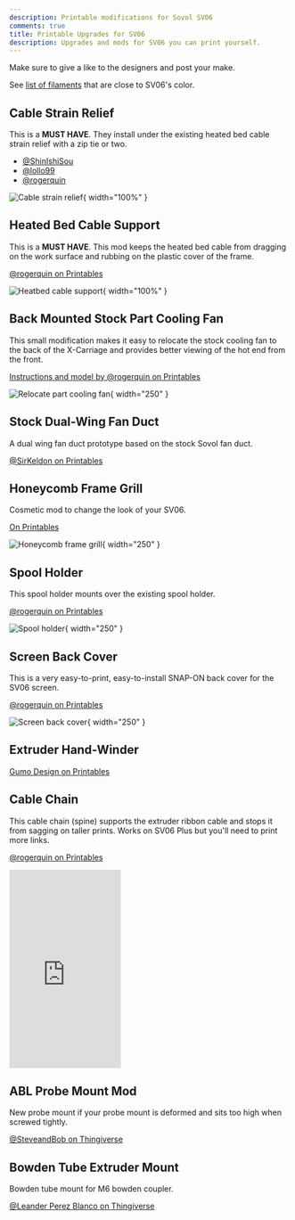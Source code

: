 ```yaml
---
description: Printable modifications for Sovol SV06
comments: true
title: Printable Upgrades for SV06
description: Upgrades and mods for SV06 you can print yourself.
---
```


Make sure to give a like to the designers and post your make.

See [list of filaments](/Parts/printable-parts/#sovol-colored-filament) that are close to SV06's color.

## Cable Strain Relief

This is a **MUST HAVE**. They install under the existing heated bed cable strain relief with a zip tie or two.

- [@ShinIshiSou](https://www.printables.com/model/452682-sovol-sv06-strain-relief)
- [@lollo99](https://www.printables.com/model/423797-cable-strain-relief-for-sovol-sv06-curve)
- [@rogerquin](https://www.printables.com/model/409660)

![Cable strain relief](/images/upgrades/cable_strain_relief.webp){ width="100%" }

## Heated Bed Cable Support

This is a **MUST HAVE**. This mod keeps the heated bed cable from dragging on the work surface and rubbing on the plastic cover of the frame.

[@rogerquin on Printables](https://www.printables.com/model/409689-heatbed-cable-support-for-sovol-sv06-3d-printer)

![Heatbed cable support](/images/upgrades/heatbed_cable_support.webp){ width="100%" }

## Back Mounted Stock Part Cooling Fan

This small modification makes it easy to relocate the stock cooling fan to the back of the X-Carriage and provides better viewing of the hot end from the front.

[Instructions and model by @rogerquin on Printables](https://www.printables.com/model/447126-back-mounted-cooling-fan-duct-for-sovol-sv06-3d-pr)

![Relocate part cooling fan](/images/upgrades/relocate_cooling_fan.webp){ width="250"  }

## Stock Dual-Wing Fan Duct

A dual wing fan duct prototype based on the stock Sovol fan duct.

[@SirKeldon on Printables](https://www.printables.com/model/417565-sovol-sv06-stock-dual-wing-fan-duct-wip)

## Honeycomb Frame Grill

Cosmetic mod to change the look of your SV06.

[On Printables](https://www.printables.com/model/413070-sovol-sv06-honeycomb-style-front-and-back-grill)

![Honeycomb frame grill](/images/upgrades/honeycomb_grill.webp){ width="250"  }

## Spool Holder

This spool holder mounts over the existing spool holder. 

[@rogerquin on Printables](https://www.printables.com/model/447467-cable-chain-spine-for-sovol-sv06-3d-printer-extrud)

![Spool holder](/images/upgrades/spool_holder.webp){ width="250"  }

## Screen Back Cover

This is a very easy-to-print, easy-to-install SNAP-ON back cover for the SV06 screen.

[@rogerquin on Printables](https://www.printables.com/model/409672)

![Screen back cover](/images/upgrades/screen_back_cover.webp){ width="250"  }

## Extruder Hand-Winder

[Gumo Design on Printables](https://www.printables.com/model/456126-sv06-sv06-plus-extruder-hand-winder)

## Cable Chain

This cable chain (spine) supports the extruder ribbon cable and stops it from sagging on taller prints. Works on SV06 Plus but you'll need to print more links.

[@rogerquin on Printables](https://www.printables.com/model/447467-cable-chain-spine-for-sovol-sv06-3d-printer-extrud)

<iframe width="200" height="356" src="https://www.youtube.com/embed/bT2nM9XymbM" title="Cable spine for Sovol SV06 (Plus)" frameborder="0" allow="accelerometer; autoplay; clipboard-write; encrypted-media; gyroscope; picture-in-picture; web-share" allowfullscreen></iframe>

## ABL Probe Mount Mod

New probe mount if your probe mount is deformed and sits too high when screwed tightly.

[@SteveandBob on Thingiverse](https://www.thingiverse.com/thing:5988095)

## Bowden Tube Extruder Mount

Bowden tube mount for M6 bowden coupler.

[@Leander Perez Blanco on Thingiverse](https://www.printables.com/model/462049-sovol-sv06-plus-bowden-tube-mount)
